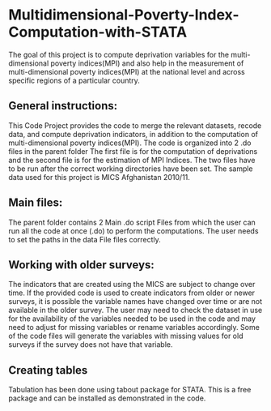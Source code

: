 # Multidimensional-Poverty-Index-Computation-with-STATA
The goal of this project is to compute deprivation variables for the multi-dimensional poverty indices(MPI)  and also help in the measurement of multi-dimensional poverty indices(MPI) at the national level and across specific regions of a particular country.

## General instructions:
This Code Project provides the code to merge the relevant datasets, recode data, and compute deprivation indicators, in addition to the computation of multi-dimensional poverty indices(MPI). The code is organized into 2 .do files in the parent folder The first file is for the computation of deprivations and the second file is for the estimation of MPI Indices. The two files have to be run after the correct working directories have been set.  The sample data used for this project is MICS Afghanistan 2010/11. 

## Main files:
The parent folder contains 2 Main .do script Files from which the user can run all the code at once (.do) to perform the computations. The user needs to set the paths in the data File files correctly. 
 
## Working with older surveys:
The indicators that are created using the MICS are subject to change over time. If the provided code is used to create indicators from older or newer surveys, it is possible the variable names have changed over time or are not available in the older survey. The user may need to check the dataset in use for the availability of the variables needed to be used in the code and may need to adjust for missing variables or rename variables accordingly. Some of the code files will generate the variables with missing values for old surveys if the survey does not have that variable. 

## Creating tables 
Tabulation has been done using tabout package for STATA. This is a free package and can be installed as demonstrated in the code. 

